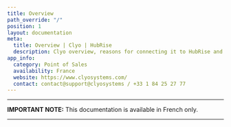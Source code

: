 ```yaml
---
title: Overview
path_override: "/"
position: 1
layout: documentation
meta:
  title: Overview | Clyo | HubRise
  description: Clyo overview, reasons for connecting it to HubRise and summary of integrated features. Synchronise data between your EPOS and your apps.
app_info:
  category: Point of Sales
  availability: France
  website: https://www.clyosystems.com/
  contact: contact@support@clyosystems / +33 1 84 25 27 77
---
```


---

**IMPORTANT NOTE:** This documentation is available <Link href="/fr/apps/clyo">in French only</Link>.

---
